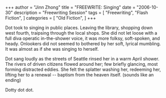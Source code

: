 +++
author = "Jinn Zhong"
title = "FREEWRITE: Singing"
date = "2006-10-30"
description = "Freewriting Session"
tags = [
    "Freewriting",
    "Flash Fiction",
]
categories = [
    "Old Fiction",
]
+++

Dot took to singing in public places. Leaving the library, shopping down west fourth, traipsing through the local shops. She did not let loose with a full diva operatic in-the-shower voice, it was more folksy, soft-spoken, and heady. Onlookers did not seemed to bothered by her soft, lyrical mumbling. It was almost as if she was singing to herself.

Dot sang loudly as the streets of Seattle rinsed her in a warm April shower. The rivers of driven citizens flowed around her; few briefly glancing, most forming distracted eddies. She felt the splatter washing her, redeeming her, lifting her to a renewal -- baptism from the heaven itself. (sounds like an ending)

Dotty dot dot.
